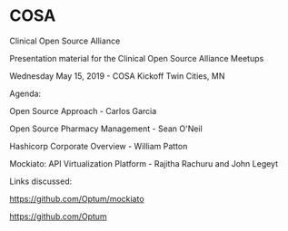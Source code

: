 # COSA
Clinical Open Source Alliance

Presentation material for the Clinical Open Source Alliance Meetups

Wednesday May 15, 2019 - COSA Kickoff Twin Cities, MN

Agenda:

Open Source Approach - Carlos Garcia

Open Source Pharmacy Management - Sean O'Neil

Hashicorp Corporate Overview - William Patton

Mockiato: API Virtualization Platform - Rajitha Rachuru and John Legeyt


Links discussed:

https://github.com/Optum/mockiato

https://github.com/Optum

